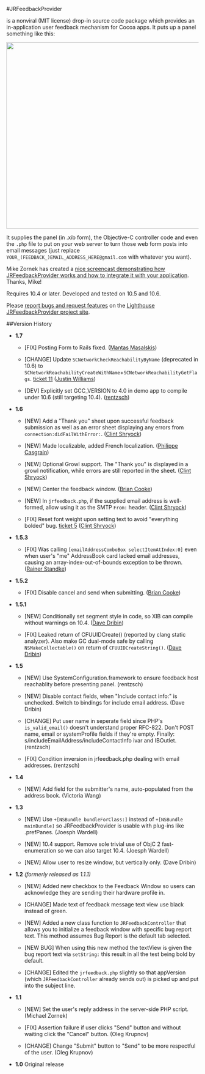 #JRFeedbackProvider

is a nonviral (MIT license) drop-in source code package which provides an in-application user feedback mechanism for Cocoa apps. It puts up a panel something like this:

<p align="center"><img src="http://rentzsch.com/share/JRFeedbackProvider.jpg" width="564" height="488"></p>

It supplies the panel (in .xib form), the Objective-C controller code and even the `.php` file to put on your web server to turn those web form posts into email messages (just replace `YOUR_(FEEDBACK_)EMAIL_ADDRESS_HERE@gmail.com` with whatever you want).

Mike Zornek has created a [nice screencast demonstrating how JRFeedbackProvider works and how to integrate it with your application](http://blog.clickablebliss.com/2009/03/03/screencast-introduction-to-jrfeedbackprovider/). Thanks, Mike!

Requires 10.4 or later. Developed and tested on 10.5 and 10.6.

Please [report bugs and request features](http://rentzsch.lighthouseapp.com/projects/24800-jrfeedbackprovider/tickets/new) on the [Lighthouse JRFeedbackProvider project site](http://rentzsch.lighthouseapp.com/projects/24800-jrfeedbackprovider/tickets?q=all).

##Version History

* **1.7** 

	* [FIX] Posting Form to Rails fixed. ([Mantas Masalskis](http://github.com/rentzsch/jrfeedbackprovider/commit/5f037fc51063c393e760d8a16b17d5b3a5d2cad0))

	* [CHANGE] Update `SCNetworkCheckReachabilityByName` (deprecated in 10.6) to `SCNetworkReachabilityCreateWithName`+`SCNetworkReachabilityGetFlags`. [ticket 11](http://rentzsch.lighthouseapp.com/projects/24800/tickets/11) ([Justin Williams](http://github.com/rentzsch/jrfeedbackprovider/commit/b8f0b35dd021f8ecb46371c6c0cdaa6ab3a51cc3))

	* [DEV] Explicitly set GCC_VERSION to 4.0 in demo app to compile under 10.6 (still targeting 10.4). ([rentzsch](http://github.com/rentzsch/jrfeedbackprovider/commit/58600441dbfe4c57c7f41af79ae731d7c0e61cb2))

* **1.6**

	* [NEW] Add a "Thank you" sheet upon successful feedback submission as well as an error sheet displaying any errors from `connection:didFailWithError:`. ([Clint Shryock](http://github.com/rentzsch/jrfeedbackprovider/commit/7ee0fe8deb4cce4876493815df943fc69ebaa200))

	* [NEW] Made localizable, added French localization. ([Philippe Casgrain](http://github.com/rentzsch/jrfeedbackprovider/commit/88221115a3b511eb1011fc44e6e00ca777bf4e68))

	* [NEW] Optional Growl support. The "Thank you" is displayed in a growl notification, while errors are still reported in the sheet. ([Clint Shryock](http://github.com/rentzsch/jrfeedbackprovider/commit/7ee0fe8deb4cce4876493815df943fc69ebaa200))

	* [NEW] Center the feedback window. ([Brian Cooke](http://github.com/rentzsch/jrfeedbackprovider/commit/f4c063019e164c3e7a1f16ae7f5c4250f922d2bf))

	* [NEW] In `jrfeedback.php`, if the supplied email address is well-formed, allow using it as the SMTP `From:` header. ([Clint Shryock](http://github.com/rentzsch/jrfeedbackprovider/commit/b6b1ab1e629a7be218b805f09bcba177ff6b3407))

	* [FIX] Reset font weight upon setting text to avoid "everything bolded" bug. [ticket 5](http://rentzsch.lighthouseapp.com/projects/24800/tickets/5) ([Clint Shryock](http://github.com/rentzsch/jrfeedbackprovider/commit/86b6ed69406f259ce7e961fe10337d753b73733e))

* **1.5.3**

	* [FIX] Was calling `[emailAddressComboBox selectItemAtIndex:0]` even when user's "me" AddressBook card lacked email addresses, causing an array-index-out-of-bounds exception to be thrown. ([Rainer Standke](http://rentzsch.lighthouseapp.com/projects/24800/tickets/7-nscfarray-objectatindex-index-1-or-possibly-larger-beyond-bounds-0))

* **1.5.2**

	* [FIX] Disable cancel and send when submitting. ([Brian Cooke](http://github.com/bricooke/jrfeedbackprovider/commit/91b1220f7e6f0b5d989cc7d12aec6d50b674f0b7))

* **1.5.1**

	* [NEW] Conditionally set segment style in code, so XIB can compile without warnings on 10.4. ([Dave Dribin](http://github.com/ddribin/jrfeedbackprovider/commit/15227df3de3128017fce7785853f88ba77792239))

	* [FIX] Leaked return of CFUUIDCreate() (reported by clang static analyzer). Also make GC dual-mode safe by calling `NSMakeCollectable()` on return of `CFUUIDCreateString()`. ([Dave Dribin](http://github.com/ddribin/jrfeedbackprovider/commit/b1fb2b9c658f25f620f57f90d23aa29d2f9622a3))

* **1.5**

	* [NEW] Use SystemConfiguration.framework to ensure feedback host reachablity before presenting panel. (rentzsch)

	* [NEW] Disable contact fields, when "Include contact info:" is unchecked. Switch to bindings for include email address. (Dave Dribin)

	* [CHANGE] Put user name in seperate field since PHP's `is_valid_email()` doesn't understand proper RFC-822. Don't POST name, email or systemProfile fields if they're empty. Finally: s/includeEmailAddress/includeContactInfo ivar and IBOutlet.	(rentzsch)

	* [FIX] Condition inversion in jrfeedback.php dealing with email addresses. (rentzsch)

* **1.4**

	* [NEW] Add field for the submitter's name, auto-populated from the address book. (Victoria Wang)

* **1.3**

	* [NEW] Use `+[NSBundle bundleForClass:]` instead of `+[NSBundle mainBundle]` so JRFeedbackProvider is usable with plug-ins like .prefPanes. (Joesph Wardell)

	* [NEW] 10.4 support. Remove sole trivial use of ObjC 2 fast-enumeration so we can also target 10.4. (Joesph Wardell)

	* [NEW] Allow user to resize window, but vertically only. (Dave Dribin)

* **1.2** *(formerly released as 1.1.1)*

	* [NEW] Added new checkbox to the Feedback Window so users can acknowledge they are sending their hardware profile in.

	* [CHANGE] Made text of feedback message text view use black instead of green.

	* [NEW] Added a new class function to `JRFeedbackController` that allows you to initialize a feedback window with specific bug report text. This method assumes Bug Report is the default tab selected.

	* [NEW BUG] When using this new method the textView is given the bug report text via `setString:` this result in all the test being bold by default.

	* [CHANGE] Edited the `jrfeedback.php` slightly so that appVersion (which `JRFeedbackController` already sends out) is picked up and put into the subject line.

* **1.1**

	* [NEW] Set the user's reply address in the server-side PHP script. (Michael Zornek)

	* [FIX] Assertion failure if user clicks "Send" button and without waiting click the "Cancel" button. (Oleg Krupnov)

	* [CHANGE] Change "Submit" button to "Send" to be more respectful of the user. (Oleg Krupnov)

* **1.0** Original release